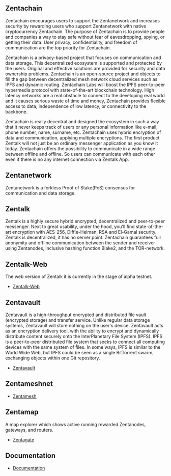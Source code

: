 ## Zentachain

Zentachain encourages users to support the Zentanetwork and increases security by rewarding users who support Zentanetwork with native cryptocurrency Zentachain. The purpose of Zentachain is to provide people and companies a way to stay safe without fear of eavesdropping, spying, or getting their data. User privacy, confidentiality, and freedom of communication are the top priority for Zentachain.

Zentachain is a privacy-based project that focuses on communication and data storage. This decentralized ecosystem is supported and protected by the users. Original and effective solutions are provided for security and data ownership problems. Zentachain is an open-source project and objects to fill the gap between decentralized mesh network cloud services such as IPFS ​and dynamic routing. Zentachain Labs will boost the IPFS peer-to-peer hypermedia protocol with state-of-the-art blockchain technology.
High latency networks are a real obstacle to connect to the developing real world and it causes serious waste of time and money, Zentachain provides flexible access to data, independence of low latency, or connectivity to the backbone.

Zentachain is really decentral and designed the ecosystem in such a way that it never keeps track of users or any personal information like e-mail, phone number, name, surname, etc. Zentachain uses hybrid encryption of data and communication, applying multiple encryptions. The first product Zentalk will not just be an ordinary messenger application as you know it today. Zentachain offers the possibility to communicate in a wide range between offline and offline. So users can communicate with each other even if there is no any internet connection via Zentalk App.

## Zentanetwork

Zentanetwork is a forkless Proof of Stake(PoS) consensus  for communication and data storage.

## Zentalk

Zentalk is a highly secure hybrid encrypted, decentralized and peer-to-peer messenger. Next to great usability, under the hood, you’ll find state-of-the-art encryption with AES-256, Diffie-Helman, RSA and El-Gamal security. Zentalk is decentralized, it has no server point. Zentachain guarantees full anonymity and offline communication between the sender and receiver using Zentanodes, inclusive hashing function Blake2, and the TOR-network.

## Zentalk-Web

The web version of Zentalk it is currently in the stage of alpha testnet.
* [Zentalk-Web](https://zentalk.chat)

## Zentavault

Zentavault is a high-throughput encrypted and distributed file vault (encrypted storage) and transfer service. Unlike regular data storage systems, Zentavault will store nothing on the user's device. Zentavault acts as an encryption delivery tool, with the ability to encrypt and dynamically distribute content securely onto the InterPlanetary File System (IPFS). IPFS is a peer-to-peer distributed file system that seeks to connect all computing devices with the same system of files. In some ways, IPFS is similar to the World Wide Web, but IPFS could be seen as a single BitTorrent swarm, exchanging objects within one Git repository.

* [Zentavault](https://github.com/ZentaChain/Zentavault)

## Zentameshnet

* [Zentamesh](https://github.com/ZentaChain/Zentamesh-rust)

## Zentamap

A map explorer which shows active running rewarded Zentanodes, gateways, and routers.

* [Zentagate](https://github.com/ZentaChain/Zentamap)
 
## Documentation

* [Documentation](https://docs.zentachain.io)
